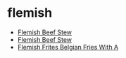 # flemish

 * [Flemish Beef Stew](index/f/flemish-beef-stew-107703.json)
 * [Flemish Beef Stew](index/f/flemish-beef-stew-237285.json)
 * [Flemish Frites   Belgian Fries With A](index/f/flemish-frites---belgian-fries-with-a.json)
